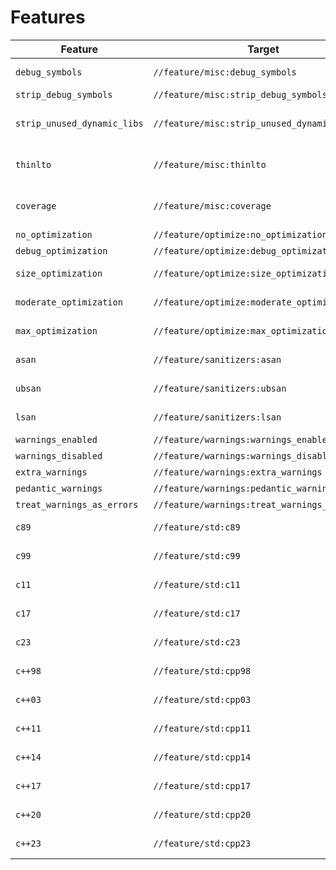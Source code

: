 # Features

| Feature | Target | Description |
| ------- | ------ | ----------- |
| `debug_symbols` | `//feature/misc:debug_symbols` | Generage debug information |
| `strip_debug_symbols` | `//feature/misc:strip_debug_symbols` | Strip debug information |
| `strip_unused_dynamic_libs` | `//feature/misc:strip_unused_dynamic_libs` | Don't link against dynamic libraries that aren't referenced by any symbols |
| `thinlto` | `//feature/misc:thinlto` | Link with ThinLTO (incremental link time optimization) |
| `coverage` | `//feature/misc:coverage` | Compile with instrumentation for code coverage |
| `no_optimization` | `//feature/optimize:no_optimization` | Disable all optimizations |
| `debug_optimization` | `//feature/optimize:debug_optimization` | Optimize for debugging |
| `size_optimization` | `//feature/optimize:size_optimization` | Optimize for smallest binary size |
| `moderate_optimization` | `//feature/optimize:moderate_optimization` | Enable standard optimizations |
| `max_optimization` | `//feature/optimize:max_optimization` | Enable maximum optimizations |
| `asan` | `//feature/sanitizers:asan` | Instrument with AddressSanitizer |
| `ubsan` | `//feature/sanitizers:ubsan` | Instrument with UndefinedBehaviorSanitizer |
| `lsan` | `//feature/sanitizers:lsan` | Instrument with LeakSanitizer |
| `warnings_enabled` | `//feature/warnings:warnings_enabled` | Emit warnings |
| `warnings_disabled` | `//feature/warnings:warnings_disabled` | Disable warnings |
| `extra_warnings` | `//feature/warnings:extra_warnings` | Emit extra warnings |
| `pedantic_warnings` | `//feature/warnings:pedantic_warnings` | Emit pedantic warnings |
| `treat_warnings_as_errors` | `//feature/warnings:treat_warnings_as_errors` | Treat warnings as errors |
| `c89` | `//feature/std:c89` | Set C/C++ language standard |
| `c99` | `//feature/std:c99` | Set C/C++ language standard |
| `c11` | `//feature/std:c11` | Set C/C++ language standard |
| `c17` | `//feature/std:c17` | Set C/C++ language standard |
| `c23` | `//feature/std:c23` | Set C/C++ language standard |
| `c++98` | `//feature/std:cpp98` | Set C/C++ language standard |
| `c++03` | `//feature/std:cpp03` | Set C/C++ language standard |
| `c++11` | `//feature/std:cpp11` | Set C/C++ language standard |
| `c++14` | `//feature/std:cpp14` | Set C/C++ language standard |
| `c++17` | `//feature/std:cpp17` | Set C/C++ language standard |
| `c++20` | `//feature/std:cpp20` | Set C/C++ language standard |
| `c++23` | `//feature/std:cpp23` | Set C/C++ language standard |
